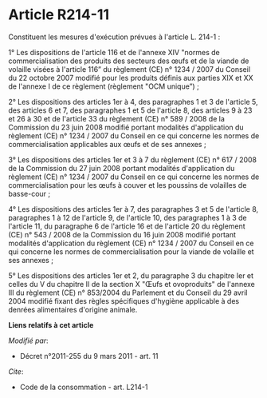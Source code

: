 # Article R214-11

Constituent les mesures d'exécution prévues à l'article L. 214-1 : 

1° Les dispositions de l'article 116 et de l'annexe XIV "normes de commercialisation des produits des secteurs des œufs et de
la viande de volaille visées à l'article 116” du règlement (CE) n° 1234 / 2007 du Conseil du 22 octobre 2007 modifié pour les
produits définis aux parties XIX et XX de l'annexe I de ce règlement (règlement "OCM unique”) ;

2° Les dispositions des articles 1er à 4, des paragraphes 1 et 3 de l'article 5, des articles 6 et 7, des paragraphes 1 et 5
de l'article 8, des articles 9 à 23 et 26 à 30 et de l'article 33 du règlement (CE) n° 589 / 2008 de la Commission du 23 juin
2008 modifié portant modalités d'application du règlement (CE) n° 1234 / 2007 du Conseil en ce qui concerne les normes de
commercialisation applicables aux œufs et de ses annexes ;

3° Les dispositions des articles 1er et 3 à 7 du règlement (CE) n° 617 / 2008 de la Commission du 27 juin 2008 portant
modalités d'application du règlement (CE) n° 1234 / 2007 du Conseil en ce qui concerne les normes de commercialisation pour
les œufs à couver et les poussins de volailles de basse-cour ; 

4° Les dispositions des articles 1er à 7, des paragraphes 3 et 5 de l'article 8, paragraphes 1 à 12 de l'article 9, de
l'article 10, des paragraphes 1 à 3 de l'article 11, du paragraphe 6 de l'article 16 et de l'article 20 du règlement (CE) n°
543 / 2008 de la Commission du 16 juin 2008 modifié portant modalités d'application du règlement (CE) n° 1234 / 2007 du
Conseil en ce qui concerne les normes de commercialisation pour la viande de volaille et ses annexes ;

5° Les dispositions des articles 1er et 2, du paragraphe 3 du chapitre Ier et celles du V du chapitre II de la section X
"Œufs et ovoproduits" de l'annexe III du règlement (CE) n° 853/2004 du Parlement et du Conseil du 29 avril 2004 modifié
fixant des règles spécifiques d'hygiène applicable à des denrées alimentaires d'origine animale.

**Liens relatifs à cet article**

_Modifié par_:

  - Décret n°2011-255 du 9 mars 2011 - art. 11

_Cite_:

  - Code de la consommation - art. L214-1
